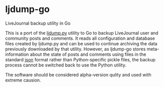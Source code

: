 # ljdump-go
LiveJournal backup utility in Go

This is a port of the [ljdump.py](https://github.com/ghewgill/ljdump) utility to Go to backup LiveJournal user and community posts and comments. It reads all configuration and database files created by ljdump.py and can be used to continue archiving the data previously downloaded by that utility. However, as ljdump-go stores meta-information about the state of posts and comments using files in the standard  [json](http://www.json.org/) format rather than Python-specific pickle files, the backup process cannot be switched back to use the Python utility.

The software should be considered alpha-version qulity and used with extreme causion.
